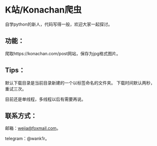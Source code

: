 # K站/Konachan爬虫

自学python的新人，代码写得一般，欢迎大家一起探讨。

## 功能：

  爬取https://konachan.com/post网站，保存为jpg格式图片。
  
## Tips：
  
  默认下载目录是当前目录新建的一个以标签命名的文件夹。
  下载时间默认两秒，重试三次。
  
  目前还是单线程，多线程以后有需要再说。

## 联系方式：

  邮箱：wejia@foxmail.com。
  
  telegram：@wank1r。
 
